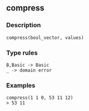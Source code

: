 ## compress

### Description

`compress(bool_vector, values)`

### Type rules

```
B,Basic -> Basic
_ -> domain error
```

### Examples

```
compress(1 1 0, 53 11 12)
> 53 11
```

